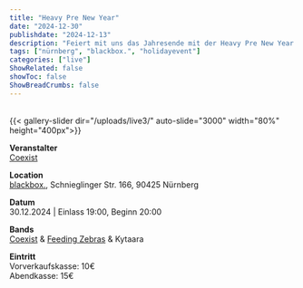 ```yaml
---
title: "Heavy Pre New Year"
date: "2024-12-30"
publishdate: "2024-12-13"
description: "Feiert mit uns das Jahresende mit der Heavy Pre New Year Live-Show in der blackbox."
tags: ["nürnberg", "blackbox.", "holidayevent"]
categories: ["live"]
ShowRelated: false
showToc: false
ShowBreadCrumbs: false
---
```


&nbsp;  
{{< gallery-slider dir="/uploads/live3/" auto-slide="3000" width="80%" height="400px">}}

**Veranstalter**  
[Coexist](https://www.instagram.com/coexist_music/?igsh=MWJvZG81b3pzYmhuMw)

**Location**  
[blackbox.](https://www.blackboxkultur.de/), Schnieglinger Str. 166, 90425 Nürnberg

**Datum**  
30.12.2024 | Einlass 19:00, Beginn 20:00  

**Bands**  
[Coexist](https://www.instagram.com/coexist_music/?igsh=MWJvZG81b3pzYmhuMw) &
[Feeding Zebras](https://feeding-zebras.de/) &
Kytaara 

**Eintritt**  
Vorverkaufskasse: 10€  
Abendkasse: 15€  
